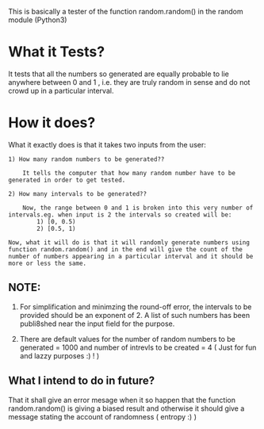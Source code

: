 This is basically a tester of the function random.random() in the random module (Python3)

What it Tests?
=============

It tests that all the numbers so generated are equally probable to lie anywhere between 0 and 1 , i.e. they are truly random in sense and do not crowd up in a particular interval.

How it does?
=============

What it exactly does is that it takes two inputs from the user:
	
	1) How many random numbers to be generated??

		It tells the computer that how many random number have to be generated in order to get tested.

	2) How many intervals to be generated??

		Now, the range between 0 and 1 is broken into this very number of intervals.eg. when input is 2 the intervals so created will be:
			1) [0, 0.5)
			2) [0.5, 1)

	Now, what it will do is that it will randomly generate numbers using function random.random() and in the end will give the count of the number of numbers appearing in a particular interval and it should be more or less the same.

NOTE:
-----

1)	For simplification and minimzing the round-off error, the intervals to be provided should be an exponent of 2. A list of such numbers has been publi8shed near the input field for the purpose.


2)	There are default values for the number of random numbers to be generated = 1000 and number of intrevls to be created = 4 ( Just for fun and lazzy purposes :) ! )

What I intend to do in future?
----------------------------

That it shall give an error mesage when it so happen that the function random.random() is giving a biased result and otherwise it should give a message stating the account of randomness ( entropy :) ) 

